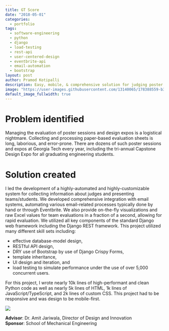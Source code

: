 ```yaml
---
title: GT Score
date: "2018-05-01"
categories:
  - portfolio
tags:
  - software-engineering
  - python
  - django
  - load-testing
  - rest-api
  - user-centered-design
  - eventbrite-api
  - email-automation
  - bootstrap
layout: post
author: Pramod Kotipalli
description: Easy, mobile, & comprehensive solution for judging poster sessions
image: "https://user-images.githubusercontent.com/13140065/178388559-b39178c3-0a17-4cc5-9742-aa5bfd2e2f6a.png"
default_image_fullwidth: true
---
```


# Problem identified

Managing the evaluation of poster sessions and design expos
is a logistical nightmare. Collecting and processing
paper-based evaluation sheets is long, laborious, and
error-prone. There are dozens of such poster sessions and
expos at Georgia Tech every year, including the tri-annual
Capstone Design Expo for all graduating engineering
students.

# Solution created

I led the development of a highly-automated and
highly-customizable system for collecting information about
judges and presenting teams/students. We developed
comprehensive integration with email systems, automating
various email-related processes typically done by hand or
through Eventbrite. We also provide on-the-fly
visualizations and raw Excel values for team evaluations in
a fraction of a second, allowing for rapid evaluation. We
utilized all key components of the standard Django web
framework including the Django REST framework. This project
utilized many different skill sets including:

- effective database-model design,
- RESTful API design,
- DRY use of Bootstrap by use of Django Crispy Forms,
- template inheritance,
- UI design and iteration, and
- load testing to simulate performance under the use of over
  5,000 concurrent users.

For this project, I wrote nearly 10k lines of
high-performant and clean Python code as well as nearly 5k
lines of HTML, 1k lines of JavaScript/TypeScript, and 2k
lines of custom CSS. This project had to be responsive and
was design to be mobile-first.

![](https://user-images.githubusercontent.com/13140065/178388557-aa48a74a-189d-4515-a1bd-3e6abee70ba7.png)

**Advisor**: Dr. Amit Jariwala, Director of Design and
Innovation  
**Sponsor**: School of Mechanical Engineering
